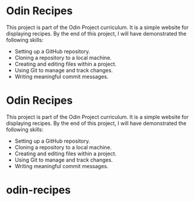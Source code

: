 # Odin Recipes

This project is part of the Odin Project curriculum. It is a simple 
website for displaying recipes. 
By the end of this project, I will have demonstrated the following 
skills:
- Setting up a GitHub repository.
- Cloning a repository to a local machine.
- Creating and editing files within a project.
- Using Git to manage and track changes.
- Writing meaningful commit messages.
# Odin Recipes

This project is part of the Odin Project curriculum. It is a simple 
website for displaying recipes. 
By the end of this project, I will have demonstrated the following 
skills:
- Setting up a GitHub repository.
- Cloning a repository to a local machine.
- Creating and editing files within a project.
- Using Git to manage and track changes.
- Writing meaningful commit messages.

# odin-recipes




